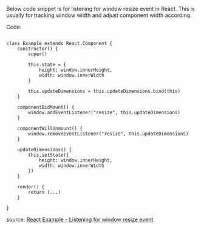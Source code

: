 Below code snippet is for listening for window resize event in React. This is usually for tracking window width and adjust component width according.

Code:
```React

class Example extends React.Component {
    constructor() {
        super()

        this.state = { 
            height: window.innerHeight, 
            width: window.innerWidth
        }

        this.updateDimensions = this.updateDimensions.bind(this)
    }

    componentDidMount() {
        window.addEventListener("resize", this.updateDimensions)
    }

    componentWillUnmount() {
        window.removeEventListener("resize", this.updateDimensions)
    }

    updateDimensions() {
        this.setState({
            height: window.innerHeight, 
            width: window.innerWidth
        })
    }

    render() {
        return (...)
    }

}

```


source: [React Example - Listening for window resize event](https://codepen.io/jagretz/pen/VWbwOQ?editors=0010)